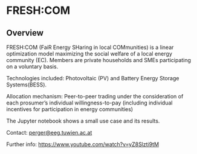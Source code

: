 # FRESH:COM

## Overview

FRESH:COM (FaiR Energy SHaring in local COMmunities) is a linear optimization model maximizing the social welfare of a local energy community (EC).
Members are private households and SMEs participating on a voluntary basis. 

Technologies included: Photovoltaic (PV) and Battery Energy Storage Systems(BESS).

Allocation mechanism: Peer-to-peer trading under the consideration of each prosumer’s individual willingness-to-pay (including individual incentives for participation in energy communities)

The Jupyter notebook shows a small use case and its results.

Contact: perger@eeg.tuwien.ac.at

Further info: https://www.youtube.com/watch?v=yZ8Slzti9tM
